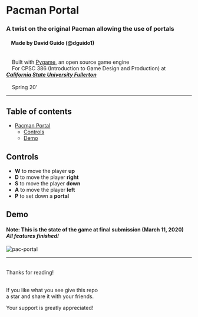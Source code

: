 # Pacman Portal
  
### A twist on the original Pacman allowing the use of portals

#### &nbsp;&nbsp;&nbsp;&nbsp;Made by David Guido (@dguido1)
<br/>&nbsp;&nbsp;&nbsp;&nbsp;Built with [Pygame](https://www.pygame.org/news), an open source game engine
<br> &nbsp;&nbsp;&nbsp;&nbsp;For CPSC 386 (Introduction to Game Design and Production) at [***California State University Fullerton***](http://www.fullerton.edu/)<br><br>&nbsp;&nbsp;&nbsp;&nbsp;Spring 20'

***

## Table of contents
- [Pacman Portal](#pacman-portal)
  - [Controls](#controls)
  - [Demo](#demo)

## Controls 

- **W** to move the player **up**
- **D** to move the player **right**
- **S** to move the player **down**
- **A** to move the player **left**
- **P** to set down a **portal**

## Demo

#### Note: This is the state of the game at final submission (March 11, 2020) <br> ***All features finished!***

![pac-portal](https://user-images.githubusercontent.com/47490318/134831676-c563ef8b-3c11-473d-a37e-aca184fadb42.gif)
<br>

***

<br/>
Thanks for reading!<br/><br/>
 
If you like what you see give this repo  
a star and share it with your friends.

Your support is greatly appreciated!<br/><br/>

<br/><br/>
